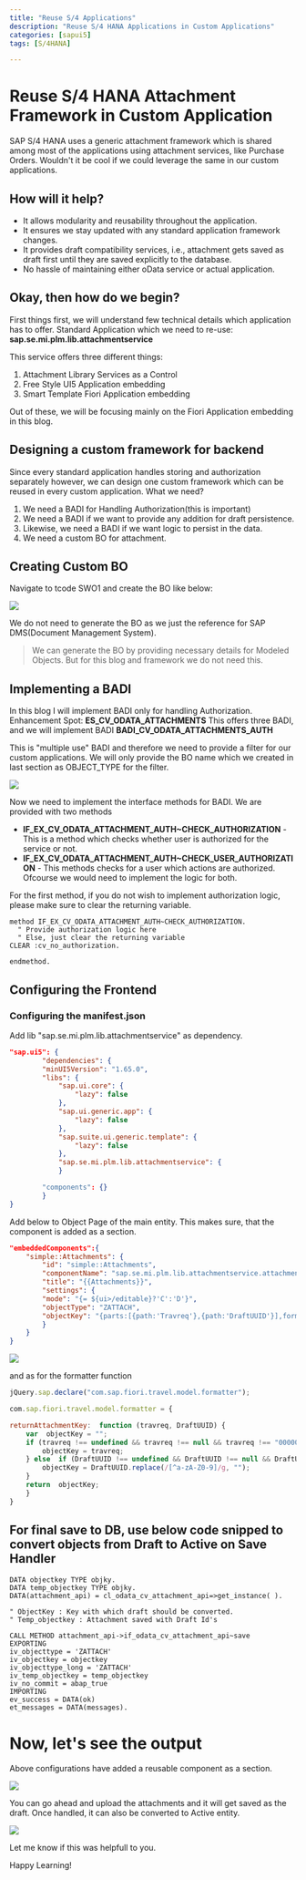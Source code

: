```yaml
---
title: "Reuse S/4 Applications"
description: "Reuse S/4 HANA Applications in Custom Applications"
categories: [sapui5]
tags: [S/4HANA]

---
```


# Reuse S/4 HANA Attachment Framework in Custom Application

SAP S/4 HANA uses a generic attachment framework which is shared among most of the applications using attachment services, like Purchase Orders. Wouldn't it be cool if we could leverage the same in our custom applications. 

## How will it help?

 - It allows modularity and reusability throughout the application.
 - It ensures we stay updated with any standard application framework changes.
 - It provides draft compatibility services, i.e., attachment gets saved as draft first until they are saved explicitly to the database.
 - No hassle of maintaining either oData service or actual application.

##  Okay, then how do we begin?

First things first, we will understand few technical details which application has to offer.
Standard Application which we need to re-use: 
**sap.se.mi.plm.lib.attachmentservice**

This service offers three different things:

 1. Attachment Library Services as a Control
 2. Free Style UI5 Application embedding
 3. Smart Template Fiori Application embedding

Out of these, we will be focusing mainly on the Fiori Application embedding in this blog.

## Designing a custom framework for backend
Since every standard application handles storing and authorization separately however, we can design one custom framework which can be reused in every custom application.
What we need?

 1. We need a BADI for Handling Authorization(this is important)
 2. We need a BADI if we want to provide any addition for draft persistence.
 3. Likewise, we need a BADI if we want logic to persist in the data.
 4. We need a custom BO for attachment.


## Creating Custom BO

Navigate to tcode SWO1 and create the BO like below:

![](/images/Fiori/20210425/1.png)

We do not need to generate the BO as we just the reference for SAP DMS(Document Management System).
> We can generate the BO by providing necessary details for Modeled Objects. But for this blog and framework we do not need this.

## Implementing a BADI

In this blog I will implement BADI only for handling Authorization.
Enhancement Spot: **ES_CV_ODATA_ATTACHMENTS**
This offers three BADI, and we will implement BADI **BADI_CV_ODATA_ATTACHMENTS_AUTH**

This is "multiple use" BADI and therefore we need to provide a filter for our custom applications.
We will only provide the BO name which we created in last section as OBJECT_TYPE for the filter.

![](/images/Fiori/20210425/2.png)

Now we need to implement the interface methods for BADI. We are provided with two methods

 - **IF_EX_CV_ODATA_ATTACHMENT_AUTH~CHECK_AUTHORIZATION** - This is a method which checks whether user is authorized for the service or not.
 - **IF_EX_CV_ODATA_ATTACHMENT_AUTH~CHECK_USER_AUTHORIZATION** - This methods checks for a user which actions are authorized. 
Ofcourse we would need to implement the logic for both.

For the first method, if you do not wish to implement authorization logic, please make sure to clear the returning variable.

```abap
method IF_EX_CV_ODATA_ATTACHMENT_AUTH~CHECK_AUTHORIZATION.  
  " Provide authorization logic here
  " Else, just clear the returning variable
CLEAR :cv_no_authorization.  
  
endmethod.
```

## Configuring the Frontend

### Configuring the manifest.json

Add lib "sap.se.mi.plm.lib.attachmentservice" as dependency.

```json
"sap.ui5": {
		"dependencies": {
		"minUI5Version": "1.65.0",
		"libs": {
			"sap.ui.core": {
				"lazy": false
			},
			"sap.ui.generic.app": {
				"lazy": false
			},
			"sap.suite.ui.generic.template": {
				"lazy": false
			},
			"sap.se.mi.plm.lib.attachmentservice": {
			}

		"components": {}
		}
}		
```
Add below to Object Page of the main entity. This makes sure, that the component is added as a section.

```json
"embeddedComponents":{
	"simple::Attachments": {
		"id": "simple::Attachments",
		"componentName": "sap.se.mi.plm.lib.attachmentservice.attachment.components.stcomponent",
		"title": "{{Attachments}}",
		"settings": {
		"mode": "{= ${ui>/editable}?'C':'D'}",
		"objectType": "ZATTACH",
		"objectKey": "{parts:[{path:'Travreq'},{path:'DraftUUID'}],formatter:'com.sap.fiori.travel.model.formatter.returnAttachmentKey'}"
		}
	}
}
```

![](/images/Fiori/20210425/3.png)


and as for the formatter function

```javascript
jQuery.sap.declare("com.sap.fiori.travel.model.formatter");

com.sap.fiori.travel.model.formatter = {

returnAttachmentKey:  function (travreq, DraftUUID) {
	var  objectKey = "";
	if (travreq !== undefined && travreq !== null && travreq !== "00000000") {
		objectKey = travreq;
	} else  if (DraftUUID !== undefined && DraftUUID !== null && DraftUUID !== "") {
		objectKey = DraftUUID.replace(/[^a-zA-Z0-9]/g, "");
	}
	return  objectKey;
	}
}

```

## For final save to DB, use below code snipped to convert objects from Draft to Active on Save Handler

```abap
DATA objectkey TYPE objky.  
DATA temp_objectkey TYPE objky.  
DATA(attachment_api) = cl_odata_cv_attachment_api=>get_instance( ).

" ObjectKey : Key with which draft should be converted.
" Temp_objectkey : Attachment saved with Draft Id's

CALL METHOD attachment_api->if_odata_cv_attachment_api~save  
EXPORTING  
iv_objecttype = 'ZATTACH'  
iv_objectkey = objectkey  
iv_objecttype_long = 'ZATTACH'  
iv_temp_objectkey = temp_objectkey  
iv_no_commit = abap_true  
IMPORTING  
ev_success = DATA(ok)  
et_messages = DATA(messages).
```

# Now, let's see the output

Above configurations have added a reusable component as a section.

![](/images/Fiori/20210425/4.png)

You can go ahead and upload the attachments and it will get saved as the draft. Once handled, it can also be converted to Active entity.

![](/images/Fiori/20210425/5.png)


Let me know if this was helpfull to you.


Happy Learning!